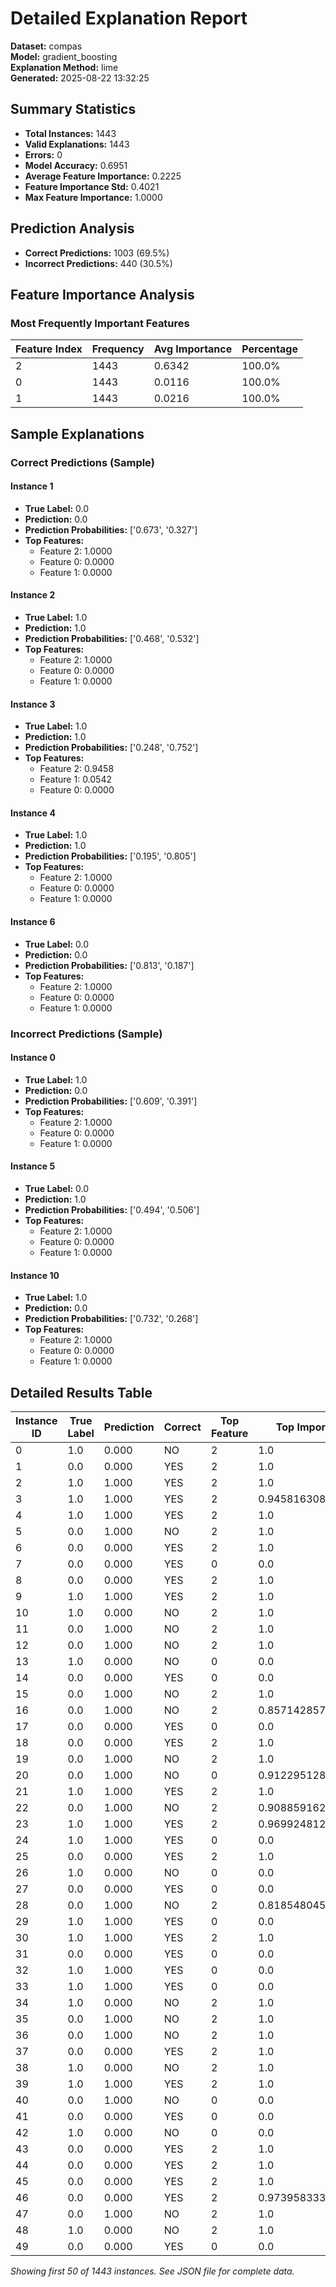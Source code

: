 # Detailed Explanation Report

**Dataset:** compas  
**Model:** gradient_boosting  
**Explanation Method:** lime  
**Generated:** 2025-08-22 13:32:25  

## Summary Statistics

- **Total Instances:** 1443
- **Valid Explanations:** 1443
- **Errors:** 0
- **Model Accuracy:** 0.6951
- **Average Feature Importance:** 0.2225
- **Feature Importance Std:** 0.4021
- **Max Feature Importance:** 1.0000

## Prediction Analysis

- **Correct Predictions:** 1003 (69.5%)
- **Incorrect Predictions:** 440 (30.5%)

## Feature Importance Analysis

### Most Frequently Important Features

| Feature Index | Frequency | Avg Importance | Percentage |
|---------------|-----------|----------------|------------|
| 2 | 1443 | 0.6342 | 100.0% |
| 0 | 1443 | 0.0116 | 100.0% |
| 1 | 1443 | 0.0216 | 100.0% |

## Sample Explanations

### Correct Predictions (Sample)

#### Instance 1

- **True Label:** 0.0
- **Prediction:** 0.0
- **Prediction Probabilities:** ['0.673', '0.327']
- **Top Features:**
  - Feature 2: 1.0000
  - Feature 0: 0.0000
  - Feature 1: 0.0000

#### Instance 2

- **True Label:** 1.0
- **Prediction:** 1.0
- **Prediction Probabilities:** ['0.468', '0.532']
- **Top Features:**
  - Feature 2: 1.0000
  - Feature 0: 0.0000
  - Feature 1: 0.0000

#### Instance 3

- **True Label:** 1.0
- **Prediction:** 1.0
- **Prediction Probabilities:** ['0.248', '0.752']
- **Top Features:**
  - Feature 2: 0.9458
  - Feature 1: 0.0542
  - Feature 0: 0.0000

#### Instance 4

- **True Label:** 1.0
- **Prediction:** 1.0
- **Prediction Probabilities:** ['0.195', '0.805']
- **Top Features:**
  - Feature 2: 1.0000
  - Feature 0: 0.0000
  - Feature 1: 0.0000

#### Instance 6

- **True Label:** 0.0
- **Prediction:** 0.0
- **Prediction Probabilities:** ['0.813', '0.187']
- **Top Features:**
  - Feature 2: 1.0000
  - Feature 0: 0.0000
  - Feature 1: 0.0000

### Incorrect Predictions (Sample)

#### Instance 0

- **True Label:** 1.0
- **Prediction:** 0.0
- **Prediction Probabilities:** ['0.609', '0.391']
- **Top Features:**
  - Feature 2: 1.0000
  - Feature 0: 0.0000
  - Feature 1: 0.0000

#### Instance 5

- **True Label:** 0.0
- **Prediction:** 1.0
- **Prediction Probabilities:** ['0.494', '0.506']
- **Top Features:**
  - Feature 2: 1.0000
  - Feature 0: 0.0000
  - Feature 1: 0.0000

#### Instance 10

- **True Label:** 1.0
- **Prediction:** 0.0
- **Prediction Probabilities:** ['0.732', '0.268']
- **Top Features:**
  - Feature 2: 1.0000
  - Feature 0: 0.0000
  - Feature 1: 0.0000

## Detailed Results Table

| Instance ID | True Label | Prediction | Correct | Top Feature | Top Importance |
|-------------|------------|------------|---------|-------------|----------------|
| 0 | 1.0 | 0.000 | NO | 2 | 1.0 |
| 1 | 0.0 | 0.000 | YES | 2 | 1.0 |
| 2 | 1.0 | 1.000 | YES | 2 | 1.0 |
| 3 | 1.0 | 1.000 | YES | 2 | 0.9458163084478874 |
| 4 | 1.0 | 1.000 | YES | 2 | 1.0 |
| 5 | 0.0 | 1.000 | NO | 2 | 1.0 |
| 6 | 0.0 | 0.000 | YES | 2 | 1.0 |
| 7 | 0.0 | 0.000 | YES | 0 | 0.0 |
| 8 | 0.0 | 0.000 | YES | 2 | 1.0 |
| 9 | 1.0 | 1.000 | YES | 2 | 1.0 |
| 10 | 1.0 | 0.000 | NO | 2 | 1.0 |
| 11 | 0.0 | 1.000 | NO | 2 | 1.0 |
| 12 | 0.0 | 1.000 | NO | 2 | 1.0 |
| 13 | 1.0 | 0.000 | NO | 0 | 0.0 |
| 14 | 0.0 | 0.000 | YES | 0 | 0.0 |
| 15 | 0.0 | 1.000 | NO | 2 | 1.0 |
| 16 | 0.0 | 1.000 | NO | 2 | 0.8571428571428571 |
| 17 | 0.0 | 0.000 | YES | 0 | 0.0 |
| 18 | 0.0 | 0.000 | YES | 2 | 1.0 |
| 19 | 0.0 | 1.000 | NO | 2 | 1.0 |
| 20 | 0.0 | 1.000 | NO | 0 | 0.912295128306976 |
| 21 | 1.0 | 1.000 | YES | 2 | 1.0 |
| 22 | 0.0 | 1.000 | NO | 2 | 0.9088591627586213 |
| 23 | 1.0 | 1.000 | YES | 2 | 0.9699248120300752 |
| 24 | 1.0 | 1.000 | YES | 0 | 0.0 |
| 25 | 0.0 | 0.000 | YES | 2 | 1.0 |
| 26 | 1.0 | 0.000 | NO | 0 | 0.0 |
| 27 | 0.0 | 0.000 | YES | 0 | 0.0 |
| 28 | 0.0 | 1.000 | NO | 2 | 0.8185480459320149 |
| 29 | 1.0 | 1.000 | YES | 0 | 0.0 |
| 30 | 1.0 | 1.000 | YES | 2 | 1.0 |
| 31 | 0.0 | 0.000 | YES | 0 | 0.0 |
| 32 | 1.0 | 1.000 | YES | 0 | 0.0 |
| 33 | 1.0 | 1.000 | YES | 0 | 0.0 |
| 34 | 1.0 | 0.000 | NO | 2 | 1.0 |
| 35 | 0.0 | 1.000 | NO | 2 | 1.0 |
| 36 | 0.0 | 1.000 | NO | 2 | 1.0 |
| 37 | 0.0 | 0.000 | YES | 2 | 1.0 |
| 38 | 1.0 | 0.000 | NO | 2 | 1.0 |
| 39 | 1.0 | 1.000 | YES | 2 | 1.0 |
| 40 | 0.0 | 1.000 | NO | 0 | 0.0 |
| 41 | 0.0 | 0.000 | YES | 0 | 0.0 |
| 42 | 1.0 | 0.000 | NO | 0 | 0.0 |
| 43 | 0.0 | 0.000 | YES | 2 | 1.0 |
| 44 | 0.0 | 0.000 | YES | 2 | 1.0 |
| 45 | 0.0 | 0.000 | YES | 2 | 1.0 |
| 46 | 0.0 | 0.000 | YES | 2 | 0.9739583333333334 |
| 47 | 0.0 | 1.000 | NO | 2 | 1.0 |
| 48 | 1.0 | 0.000 | NO | 2 | 1.0 |
| 49 | 0.0 | 0.000 | YES | 0 | 0.0 |

*Showing first 50 of 1443 instances. See JSON file for complete data.*
